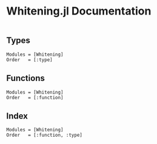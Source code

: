 # Whitening.jl Documentation

```@contents
```

## Types
```@autodocs
Modules = [Whitening]
Order   = [:type]
```


## Functions

```@autodocs
Modules = [Whitening]
Order   = [:function]
```

## Index

```@index
Modules = [Whitening]
Order   = [:function, :type]
```

